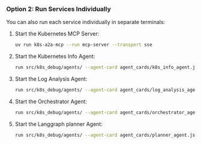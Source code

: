 ### Option 2: Run Services Individually

You can also run each service individually in separate terminals:

1. Start the Kubernetes MCP Server:
   ```bash   
   uv run k8s-a2a-mcp --run mcp-server --transport sse
   ```

2. Start the Kubernetes Info Agent:
   ```bash
   run src/k8s_debug/agents/ --agent-card agent_cards/k8s_info_agent.json --port 10103
   ```

3. Start the Log Analysis Agent:
   ```bash
   run src/k8s_debug/agents/ --agent-card agent_cards/log_analysis_agent.json --port 10104
   ```

4. Start the Orchestrator Agent:
   ```bash
   run src/k8s_debug/agents/ --agent-card agent_cards/orchestrator_agent.json --port 10101
   ```
5. Start the Langgraph planner Agent:
   ```bash
   run src/k8s_debug/agents/ --agent-card agent_cards/planner_agent.json --port 10102
   ```